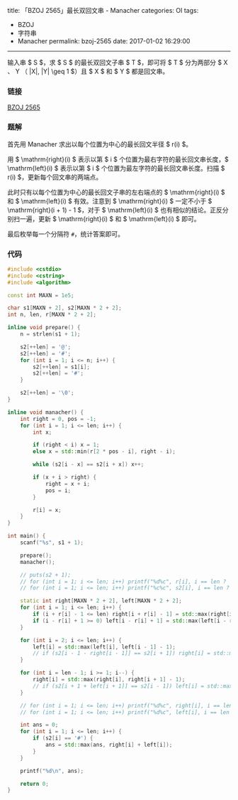 title: 「BZOJ 2565」最长双回文串 - Manacher
categories: OI
tags: 
  - BZOJ
  - 字符串
  - Manacher
permalink: bzoj-2565
date: 2017-01-02 16:29:00
---

输入串 $ S $，求 $ S $ 的最长双回文子串 $ T $，即可将 $ T $ 分为两部分 $ X $、$ Y $（$ |X|, |Y| \geq 1 $）且 $ X $ 和 $ Y $ 都是回文串。

<!-- more -->

### 链接
[BZOJ 2565](http://www.lydsy.com/JudgeOnline/problem.php?id=2565)

### 题解
首先用 Manacher 求出以每个位置为中心的最长回文半径 $ r(i) $。

用 $ \mathrm{right}(i) $ 表示以第 $ i $ 个位置为最右字符的最长回文串长度，$ \mathrm{left}(i) $ 表示以第 $ i $ 个位置为最左字符的最长回文串长度。扫描 $ r(i) $，更新每个回文串的两端点。

此时只有以每个位置为中心的最长回文子串的左右端点的 $ \mathrm{right}(i) $ 和 $ \mathrm{left}(i) $ 有效。注意到 $ \mathrm{right}(i) $ 一定不小于 $ \mathrm{right}(i + 1) - 1 $，对于 $ \mathrm{left}(i) $ 也有相似的结论。正反分别扫一遍，更新 $ \mathrm{right}(i) $ 和 $ \mathrm{left}(i) $ 即可。

最后枚举每一个分隔符 `#`，统计答案即可。

### 代码
```c++
#include <cstdio>
#include <cstring>
#include <algorithm>

const int MAXN = 1e5;

char s1[MAXN + 2], s2[MAXN * 2 + 2];
int n, len, r[MAXN * 2 + 2];

inline void prepare() {
	n = strlen(s1 + 1);

	s2[++len] = '@';
	s2[++len] = '#';
	for (int i = 1; i <= n; i++) {
		s2[++len] = s1[i];
		s2[++len] = '#';
	}

	s2[++len] = '\0';
}

inline void manacher() {
	int right = 0, pos = -1;
	for (int i = 1; i <= len; i++) {
		int x;

		if (right < i) x = 1;
		else x = std::min(r[2 * pos - i], right - i);

		while (s2[i - x] == s2[i + x]) x++;

		if (x + i > right) {
			right = x + i;
			pos = i;
		}

		r[i] = x;
	}
}

int main() {
	scanf("%s", s1 + 1);

	prepare();
	manacher();

	// puts(s2 + 1);
	// for (int i = 1; i <= len; i++) printf("%d%c", r[i], i == len ? '\n' : ' ');
	// for (int i = 1; i <= len; i++) printf("%c%c", s2[i], i == len ? '\n' : ' ');

	static int right[MAXN * 2 + 2], left[MAXN * 2 + 2];
	for (int i = 1; i <= len; i++) {
		if (i + r[i] - 1 <= len) right[i + r[i] - 1] = std::max(right[i + r[i] - 1], r[i] - 1);
		if (i - r[i] + 1 >= 0) left[i - r[i] + 1] = std::max(left[i - r[i] + 1], r[i] - 1);
	}

	for (int i = 2; i <= len; i++) {
		left[i] = std::max(left[i], left[i - 1] - 1);
		// if (s2[i - 1 - right[i - 1]] == s2[i + 1]) right[i] = std::max(right[i], right[i - 1] + 1);
	}

	for (int i = len - 1; i >= 1; i--) {
		right[i] = std::max(right[i], right[i + 1] - 1);
		// if (s2[i + 1 + left[i + 1]] == s2[i - 1]) left[i] = std::max(left[i], left[i + 1] + 1);
	}

	// for (int i = 1; i <= len; i++) printf("%d%c", right[i], i == len ? '\n' : ' ');
	// for (int i = 1; i <= len; i++) printf("%d%c", left[i], i == len ? '\n' : ' ');

	int ans = 0;
	for (int i = 1; i <= len; i++) {
		if (s2[i] == '#') {
			ans = std::max(ans, right[i] + left[i]);
		}
	}

	printf("%d\n", ans);

	return 0;
}
```
